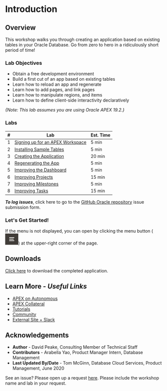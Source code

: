 # Introduction

## Overview

This workshop walks you through creating an application based on existing tables in your Oracle Database. Go from zero to hero in a ridiculously short period of time!

### Lab Objectives

* Obtain a free development environment
* Build a first cut of an app based on existing tables
* Learn how to reload an app and regenerate
* Learn how to add pages, and link pages
* Learn how to manipulate regions, and items
* Learn how to define client-side interactivity declaratively

*{Note: This lab assumes you are using Oracle APEX 19.2.}*

### Labs

| # | Lab | Est. Time |
| --- | --- | --- |
| 1 | [Signing up for an APEX Workspace](?lab=lab-1-sign-up-for-apex-workspace) | 5 min |
| 2 | [Installing Sample Tables](?lab=lab-2-installing-sample-tables) | 5 min |
| 3 | [Creating the Application](?lab=lab-3-creating-application) | 20 min |
| 4 | [Regenerating the App](?lab=lab-4-regenerating-app) | 5 min |
| 5 | [Improving the Dashboard](?lab=lab-5-improving-dashboard) | 5 min |
| 6 | [Improving Projects](?lab=lab-6-improving-projects) | 15 min |
| 7 | [Improving Milestones](?lab=lab-7-improving-milestones) | 5 min |
| 8 | [Improving Tasks](?lab=lab-8-improving-tasks) | 15 min |

***To log issues***, click here to go to the [GitHub Oracle repository](https://github.com/oracle/learning-library/issues/new) issue submission form.

### **Let's Get Started!**

If the menu is not displayed, you can open by clicking the menu button (![Menu icon](./images/menu-button.png)) at the upper-right corner of the page.

## Downloads

[Click here](files/existingtables-app.sql) to download the completed application.

## Learn More - *Useful Links*

- [APEX on Autonomous](https://apex.oracle.com/autonomous)
- [APEX Collateral](https://apex.oracle.com)
- [Tutorials](https://apex.oracle.com/en/learn/tutorials)
- [Community](https://apex.oracle.com/community)
- [External Site + Slack](http://apex.world)

## **Acknowledgements**

 - **Author** -  David Peake, Consulting Member of Technical Staff 
 - **Contributors** - Arabella Yao, Product Manager Intern, Database Management
 - **Last Updated By/Date** - Tom McGinn, Database Cloud Services, Product Management, June 2020

See an issue? Please open up a request [here](https://github.com/oracle/learning-library/issues). Please include the workshop name and lab in your request.
